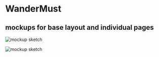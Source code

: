 # WanderMust

## mockups for base layout and individual pages
![mockup sketch](src/images/mockuppageone.jpg)

![mockup sketch](src/images/mockuppagetwo.jpg)
